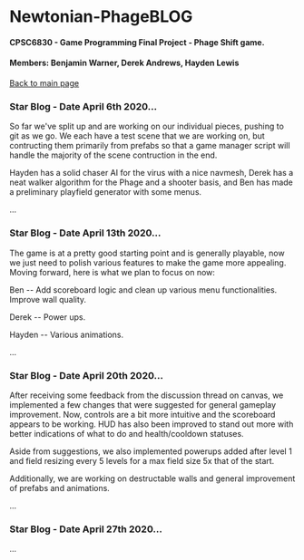 # Newtonian-PhageBLOG
#### CPSC6830 - Game Programming Final Project - Phage Shift game.
#### Members: Benjamin Warner, Derek Andrews, Hayden Lewis

[Back to main page](https://teamnewtonian.github.io/phageshift/)

### Star Blog - Date April 6th 2020...
So far we've split up and are working on our individual pieces, pushing to git as we go.  We each have a test scene that we are working on, but contructing them primarily from prefabs so that a game manager script will handle the majority of the scene contruction in the end.

Hayden has a solid chaser AI for the virus with a nice navmesh, Derek has a neat walker algorithm for the Phage and a shooter basis, and Ben has made a preliminary playfield generator with some menus.

...
### Star Blog - Date April 13th 2020...
The game is at a pretty good starting point and is generally playable, now we just need to polish various features to make the game more appealing.  Moving forward, here is what we plan to focus on now:

Ben -- Add scoreboard logic and clean up various menu functionalities. Improve wall quality.

Derek -- Power ups.

Hayden -- Various animations.

...
### Star Blog - Date April 20th 2020...
After receiving some feedback from the discussion thread on canvas, we implemented a few changes that were suggested for general gameplay improvement.  Now, controls are a bit more intuitive and the scoreboard appears to be working.  HUD has also been improved to stand out more with better indications of what to do and health/cooldown statuses.

Aside from suggestions, we also implemented powerups added after level 1 and field resizing every 5 levels for a max field size 5x that of the start.

Additionally, we are working on destructable walls and general improvement of prefabs and animations.

...
### Star Blog - Date April 27th 2020...

...
